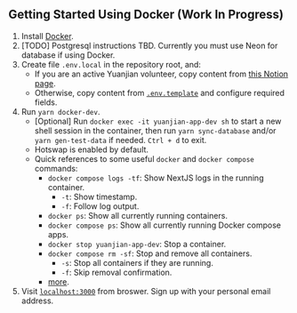 ## Getting Started Using Docker (Work In Progress)

1. Install [Docker](https://www.docker.com/).
1. [TODO] Postgresql instructions TBD. Currently you must use Neon for database if using Docker.
1. Create file `.env.local` in the repository root, and:
    - If you are an active Yuanjian volunteer, copy content from [this Notion page](https://www.notion.so/yuanjian/env-local-fde6a9fbc7854a5da2a08425b6562724).
    - Otherwise, copy content from [`.env.template`](.env.template) and configure required fields.
1. Run `yarn docker-dev`.
    - [Optional] Run `docker exec -it yuanjian-app-dev sh` to start a new shell session in the
    container, then run `yarn sync-database` and/or `yarn gen-test-data` if needed. `Ctrl + d` to
    exit.
    - Hotswap is enabled by default.
    - Quick references to some useful `docker` and `docker compose` commands:
        - `docker compose logs -tf`: Show NextJS logs in the running container.
            - `-t`: Show timestamp.
            - `-f`: Follow log output.
        - `docker ps`: Show all currently running containers.
        - `docker compose ps`: Show all currently running Docker compose apps.
        - `docker stop yuanjian-app-dev`: Stop a container.
        - `docker compose rm -sf`: Stop and remove all containers.
            - `-s`: Stop all containers if they are running.
            - `-f`: Skip removal confirmation.
        - [more](https://docs.docker.com/engine/reference/commandline/cli/).
1. Visit [`localhost:3000`](http://localhost:3000) from broswer. Sign up with your personal email address.
